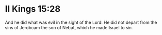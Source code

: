 # II Kings 15:28

And he did what was evil in the sight of the Lord. He did not depart from the sins of Jeroboam the son of Nebat, which he made Israel to sin.
